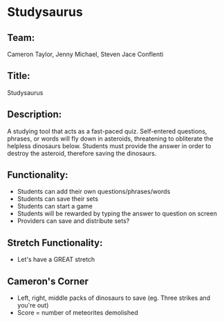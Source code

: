 # Studysaurus

## Team:
Cameron Taylor, Jenny Michael, Steven Jace Conflenti

## Title:
Studysaurus

## Description:
A studying tool that acts as a fast-paced quiz. Self-entered questions, phrases, or words will fly down in asteroids, threatening to obliterate the helpless dinosaurs below. Students must provide the answer in order to destroy the asteroid, therefore saving the dinosaurs.

## Functionality:
* Students can add their own questions/phrases/words
* Students can save their sets
* Students can start a game
* Students will be rewarded by typing the answer to question on screen
* Providers can save and distribute sets?

## Stretch Functionality:
* Let's have a GREAT stretch


## Cameron's Corner
* Left, right, middle packs of dinosaurs to save (eg. Three strikes and you're out)
* Score = number of meteorites demolished
